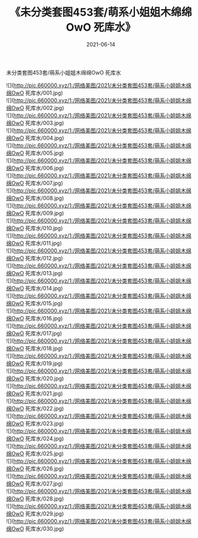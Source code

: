 ﻿---
layout: post
title:  《未分类套图453套/萌系小姐姐木绵绵OwO 死库水》
date:   2021-06-14
img: http://pic.660000.xyz/1:/网络美图/2021/未分类套图453套/萌系小姐姐木绵绵OwO 死库水/000.jpg
categories: [美女, 清纯, 唯美]
---

未分类套图453套/萌系小姐姐木绵绵OwO 死库水

 ![](http://pic.660000.xyz/1:/网络美图/2021/未分类套图453套/萌系小姐姐木绵绵OwO 死库水/001.jpg) <br>![](http://pic.660000.xyz/1:/网络美图/2021/未分类套图453套/萌系小姐姐木绵绵OwO 死库水/002.jpg) <br>![](http://pic.660000.xyz/1:/网络美图/2021/未分类套图453套/萌系小姐姐木绵绵OwO 死库水/003.jpg) <br>![](http://pic.660000.xyz/1:/网络美图/2021/未分类套图453套/萌系小姐姐木绵绵OwO 死库水/004.jpg) <br>![](http://pic.660000.xyz/1:/网络美图/2021/未分类套图453套/萌系小姐姐木绵绵OwO 死库水/005.jpg) <br>![](http://pic.660000.xyz/1:/网络美图/2021/未分类套图453套/萌系小姐姐木绵绵OwO 死库水/006.jpg) <br>![](http://pic.660000.xyz/1:/网络美图/2021/未分类套图453套/萌系小姐姐木绵绵OwO 死库水/007.jpg) <br>![](http://pic.660000.xyz/1:/网络美图/2021/未分类套图453套/萌系小姐姐木绵绵OwO 死库水/008.jpg) <br>![](http://pic.660000.xyz/1:/网络美图/2021/未分类套图453套/萌系小姐姐木绵绵OwO 死库水/009.jpg) <br>![](http://pic.660000.xyz/1:/网络美图/2021/未分类套图453套/萌系小姐姐木绵绵OwO 死库水/010.jpg) <br>![](http://pic.660000.xyz/1:/网络美图/2021/未分类套图453套/萌系小姐姐木绵绵OwO 死库水/011.jpg) <br>![](http://pic.660000.xyz/1:/网络美图/2021/未分类套图453套/萌系小姐姐木绵绵OwO 死库水/012.jpg) <br>![](http://pic.660000.xyz/1:/网络美图/2021/未分类套图453套/萌系小姐姐木绵绵OwO 死库水/013.jpg) <br>![](http://pic.660000.xyz/1:/网络美图/2021/未分类套图453套/萌系小姐姐木绵绵OwO 死库水/014.jpg) <br>![](http://pic.660000.xyz/1:/网络美图/2021/未分类套图453套/萌系小姐姐木绵绵OwO 死库水/015.jpg) <br>![](http://pic.660000.xyz/1:/网络美图/2021/未分类套图453套/萌系小姐姐木绵绵OwO 死库水/016.jpg) <br>![](http://pic.660000.xyz/1:/网络美图/2021/未分类套图453套/萌系小姐姐木绵绵OwO 死库水/017.jpg) <br>![](http://pic.660000.xyz/1:/网络美图/2021/未分类套图453套/萌系小姐姐木绵绵OwO 死库水/018.jpg) <br>![](http://pic.660000.xyz/1:/网络美图/2021/未分类套图453套/萌系小姐姐木绵绵OwO 死库水/019.jpg) <br>![](http://pic.660000.xyz/1:/网络美图/2021/未分类套图453套/萌系小姐姐木绵绵OwO 死库水/020.jpg) <br>![](http://pic.660000.xyz/1:/网络美图/2021/未分类套图453套/萌系小姐姐木绵绵OwO 死库水/021.jpg) <br>![](http://pic.660000.xyz/1:/网络美图/2021/未分类套图453套/萌系小姐姐木绵绵OwO 死库水/022.jpg) <br>![](http://pic.660000.xyz/1:/网络美图/2021/未分类套图453套/萌系小姐姐木绵绵OwO 死库水/023.jpg) <br>![](http://pic.660000.xyz/1:/网络美图/2021/未分类套图453套/萌系小姐姐木绵绵OwO 死库水/024.jpg) <br>![](http://pic.660000.xyz/1:/网络美图/2021/未分类套图453套/萌系小姐姐木绵绵OwO 死库水/025.jpg) <br>![](http://pic.660000.xyz/1:/网络美图/2021/未分类套图453套/萌系小姐姐木绵绵OwO 死库水/026.jpg) <br>![](http://pic.660000.xyz/1:/网络美图/2021/未分类套图453套/萌系小姐姐木绵绵OwO 死库水/027.jpg) <br>![](http://pic.660000.xyz/1:/网络美图/2021/未分类套图453套/萌系小姐姐木绵绵OwO 死库水/028.jpg) <br>![](http://pic.660000.xyz/1:/网络美图/2021/未分类套图453套/萌系小姐姐木绵绵OwO 死库水/029.jpg) <br>![](http://pic.660000.xyz/1:/网络美图/2021/未分类套图453套/萌系小姐姐木绵绵OwO 死库水/030.jpg) <br>